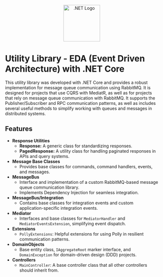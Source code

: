 
<p align="center">
  <a href="https://dotnet.microsoft.com/" target="blank"><img src="https://upload.wikimedia.org/wikipedia/commons/e/ee/.NET_Core_Logo.svg" width="120" alt=".NET Logo" /></a>
</p>

<h1>Utility Library - EDA (Event Driven Architecture) with .NET Core</h1>

<p>This utility library was developed with .NET Core and provides a robust implementation for message queue communication using RabbitMQ. It is designed for projects that use CQRS with MediatR, as well as for projects that rely on message queue communication with RabbitMQ. It supports the Publisher/Subscriber and RPC communication patterns, as well as includes several useful methods to simplify working with queues and messages in distributed systems.</p>

<h2>Features</h2>

<ul>
  <li>
    <strong>Response Utilities</strong>
    <ul>
      <li><strong>Response:</strong> A generic class for standardizing responses.</li>
      <li><strong>PagedResponse:</strong> A utility class for handling paginated responses in APIs and query systems.</li>
    </ul>
  </li>
  <li>
    <strong>Message Base Classes</strong>
    <ul>
      <li>Provides base classes for commands, command handlers, events, and messages.</li>
    </ul>
  </li>
  <li>
    <strong>MessageBus</strong>
    <ul>
      <li>Interface and implementation of a custom RabbitMQ-based message queue communication library.</li>
      <li>Implements Dependency Injection for seamless integration.</li>
    </ul>
  </li>
  <li>
    <strong>MessageBus/Integration</strong>
    <ul>
      <li>Contains base classes for integration events and custom application-specific integration events.</li>
    </ul>
  </li>
  <li>
    <strong>Mediator</strong>
    <ul>
      <li>Interfaces and base classes for <code>MediatorHandler</code> and <code>MediatorEventsExtension</code>, simplifying event dispatch.</li>
    </ul>
  </li>
  <li>
    <strong>Extensions</strong>
    <ul>
      <li><code>PollyExtensions</code>: Helpful extensions for using Polly in resilient communication patterns.</li>
    </ul>
  </li>
  <li>
    <strong>DomainObjects</strong>
    <ul>
      <li>Base entity class, <code>IAggregateRoot</code> marker interface, and <code>DomainException</code> for domain-driven design (DDD) projects.</li>
    </ul>
  </li>
  <li>
    <strong>Controllers</strong>
    <ul>
      <li><code>MainController</code>: A base controller class that all other controllers should inherit from.</li>
    </ul>
  </li>
</ul>

